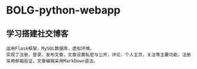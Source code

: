 # BOLG-python-webapp
## 学习搭建社交博客
    运用Flask框架，MySQL数据库，虚拟环境。
    实现了注册，登录，发布文章，文章设置私密与公开，评论，个人主页，关注等主要功能，注册采用邮箱验证，文章编辑采用MarkDown语法。
    
    

